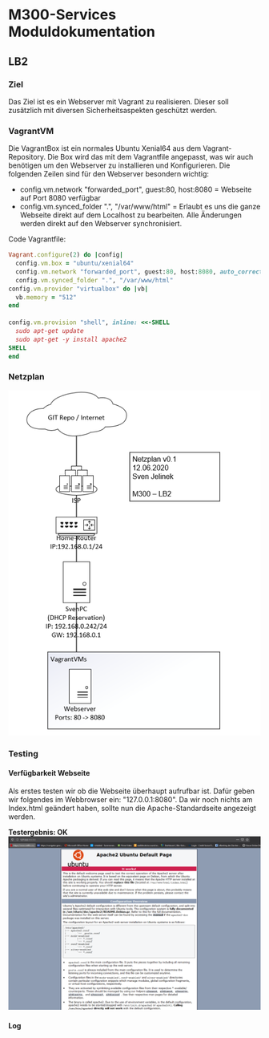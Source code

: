 # M300-Services Moduldokumentation
## **LB2**
### **Ziel**
Das Ziel ist es ein Webserver mit Vagrant zu realisieren. Dieser soll zusätzlich mit diversen Sicherheitsaspekten geschützt werden. 

### **VagrantVM**

Die VagrantBox ist ein normales Ubuntu Xenial64 aus dem Vagrant-Repository. Die Box wird das mit dem Vagrantfile angepasst, was wir auch benötigen um den Webserver zu installieren und Konfigurieren. Die folgenden Zeilen sind für den Webserver besondern wichtig:

* config.vm.network "forwarded_port", guest:80, host:8080 = Webseite auf Port 8080 verfügbar
* config.vm.synced_folder ".", "/var/www/html" = Erlaubt es uns die ganze Webseite direkt auf dem Localhost zu bearbeiten. Alle Änderungen werden direkt auf den Webserver synchronisiert. 

Code Vagrantfile:

```ruby
Vagrant.configure(2) do |config|
  config.vm.box = "ubuntu/xenial64"
  config.vm.network "forwarded_port", guest:80, host:8080, auto_correct: true
  config.vm.synced_folder ".", "/var/www/html"  
config.vm.provider "virtualbox" do |vb|
  vb.memory = "512"  
end

config.vm.provision "shell", inline: <<-SHELL
  sudo apt-get update
  sudo apt-get -y install apache2 
SHELL
end
```

### **Netzplan**

![Netzplan](./Screenshots/Netzplan.PNG)

### **Testing**

#### Verfügbarkeit Webseite
Als erstes testen wir ob die Webseite überhaupt aufrufbar ist. Dafür geben wir folgendes im Webbrowser ein: "127.0.0.1:8080". Da wir noch nichts am Index.html geändert haben, sollte nun die Apache-Standardseite angezeigt werden. 

**Testergebnis: OK**
![Webseite](./Screenshots/Webseite.PNG)

#### Log
